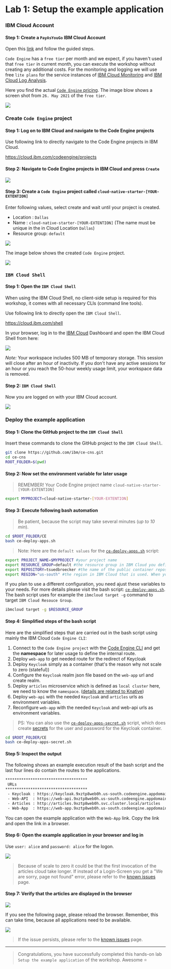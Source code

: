 # Lab 1: Setup the example application

### IBM Cloud Account

#### Step 1: Create a `PayAsYouGo` IBM Cloud Account

Open this [link](https://ibm.biz/BdfXAn) and follow the guided steps.

`Code Engine` has a `free tier` per month and we expect, if you haven't used that `free tier` in current month, you can execute the workshop without creating any additional costs. For the monitoring and logging we will use free `lite plans` for the service instances of [IBM Cloud Monitoring](https://cloud.ibm.com/docs/monitoring?topic=monitoring-getting-started#getting-started) and 
 [IBM Cloud Log Analysis](https://cloud.ibm.com/docs/log-analysis?topic=log-analysis-getting-started#getting-started).

Here you find the actual [`Code Engine` pricing](https://www.ibm.com/cloud/code-engine/pricing).
The image blow shows a screen shot from `26. May 2021` of the `free tier`.

![](images/cns-ce-pricing-20210526.png)

### Create `Code Engine` project

#### Step 1: Log on to IBM Cloud and navigate to the Code Engine projects

Use following link to directly navigate to the Code Engine projects in IBM Cloud.

<https://cloud.ibm.com/codeengine/projects>

#### Step 2: Navigate to Code Engine projects in IBM Cloud and press `Create`

![](images/cns-ce-create-project-01.png)

#### Step 3: Create a `Code Engine` project called `cloud-native-starter-[YOUR-EXTENTION]`

Enter following values, select create and wait until your project is created.

* Location      : `Dallas`
* Name          : `cloud-native-starter-[YOUR-EXTENTION]` (The name must be unique in the in Cloud Location `Dallas`)
* Resource group: `default`

![](images/cns-ce-create-project.png)

The image below shows the created `Code Engine` project.

![](images/cns-ce-create-project-02.png)

### `IBM Cloud Shell`

#### Step 1: Open the `IBM Cloud Shell`

When using the IBM Cloud Shell, no client-side setup is required for this workshop, it comes with all necessary CLIs (command line tools).

Use following link to directly open the `IBM Cloud Shell`.

<https://cloud.ibm.com/shell>

In your browser, log in to the [IBM Cloud](https://cloud.ibm.com) Dashboard and open the IBM Cloud Shell from here:

![](images/cns-ce-cloud-shell-01.png)

_Note:_ Your workspace includes 500 MB of temporary storage. This session will close after an hour of inactivity. If you don't have any active sessions for an hour or you reach the 50-hour weekly usage limit, your workspace data is removed.

#### Step 2: `IBM Cloud Shell`

Now you are logged on with your IBM Cloud account.

![](images/cns-ce-cloud-shell-02.png)

### Deploy the example application

#### Step 1: Clone the GitHub project to the `IBM Cloud Shell`

Insert these commands to clone the GitHub project to the `IBM Cloud Shell`.

```sh
git clone https://github.com/ibm/ce-cns.git
cd ce-cns
ROOT_FOLDER=$(pwd)
```

#### Step 2: Now set the environment variable for later usage

> REMEMBER! Your Code Engine project name `cloud-native-starter-[YOUR-EXTENTION]`

```sh
export MYPROJECT=cloud-native-starter-[YOUR-EXTENTION]
```

#### Step 3: Execute following bash automation

> Be patient, because the script may take several minutes (_up to 10 min_).

```sh
cd $ROOT_FOLDER/CE
bash ce-deploy-apps.sh
```

> Note: Here are the `default values` for the  [`ce-deploy-apps.sh`](https://github.com/IBM/ce-cns/blob/master/CE/ce-deploy-apps.sh) script:

```sh
export PROJECT_NAME=$MYPROJECT #your project name
export RESOURCE_GROUP=default #the resource group in IBM Cloud you defined during the creation of the project
export REPOSITORY=tsuedbroecker #the name of the public container repository on Quay
export REGION="us-south" #the region in IBM Cloud that is used. When you choose Dallas as location during the creation of the project the region is "us-south"
```

If you plan to use a different configuration, you need ajust these variables to your needs. For more details please visit the bash script: [`ce-deploy-apps.sh`](https://github.com/IBM/ce-cns/blob/master/CE/ce-deploy-apps.sh). The bash script uses for example the `ibmcloud target -g` command to target `IBM Cloud Resouce Group`.

```sh
ibmcloud target -g $RESOURCE_GROUP
```

#### Step 4: Simplified steps of the bash script

Here are the simplified steps that are carried out in the bash script using mainly the IBM Cloud `Code Engine CLI`:

1. Connect to the `Code Engine project` with the  [Code Engine CLI](https://cloud.ibm.com/docs/codeengine?topic=codeengine-cli) and get the **namespace** for later usage to define the internal route.
2. Deploy `web-app` to get needed route for the redirect of Keycloak 
3. Deploy `Keycloak` simply as a container (that's the reason why not scale to zero (stateful)) 
4. Configure the `Keycloak` realm json file based on the `web-app` url and create realm.
5. Deploy `articles` microservice which is defined as `local cluster` here, we need to know the `namespace`. ([details are related to Knative](https://github.com/knative/serving/issues/7450))
6. Deploy `web-api` with the needed `Keycloak` and `articles` urls as environment variables.
7. Reconfigure `web-app` with the needed `Keycloak` and web-api urls as environment variables.

> PS: You can also use the [`ce-deploy-apps-secret.sh`](https://github.com/IBM/ce-cns/blob/master/CE/ce-deploy-apps-secret.sh) script, which does create [secrets](https://cloud.ibm.com/docs/codeengine?topic=codeengine-configmap-secret) for the user and password for the Keycloak container.

```sh
cd $ROOT_FOLDER/CE
bash ce-deploy-apps-secret.sh
```

#### Step 5: Inspect the output

The following shows an example execution result of the bash script and the last four lines do contain the routes to the applications.

```sh
************************************
 URLs
************************************
 - Keycloak : https://keycloak.9xztp8web0h.us-south.codeengine.appdomain.cloud/auth/admin/master/console/#/realms/quarkus
 - Web-API  : https://web-api.9xztp8web0h.us-south.codeengine.appdomain.cloud
 - Articles : http://articles.9xztp8web0h.svc.cluster.local/articles
 - Web-App  : https://web-app.9xztp8web0h.us-south.codeengine.appdomain.cloud
```

You can open the example application with the `Web-App` link. Copy the link and open the link in a browser.

#### Step 6: Open the example application in your browser and log in

Use `user: alice` and `password: alice` for the logon.

![](images/cns-ce-example-application-02.png)

> Because of scale to zero it could be that the first invocation of the articles cloud take longer. If instead of a Login-Screen you get a "We are sorry, page not found" error, please refer to the [known issues](https://ibm.github.io/ce-cns/known-issues/) page.

#### Step 7: Verify that the articles are displayed in the browser

![](images/cns-ce-example-application-04.png)

If you see the following page, please reload the browser. Remember, this can take time, because all applications need to be available. 

![](images/cns-ce-example-application-03.png)
 
> If the issue persists, please refer to the [known issues](https://ibm.github.io/ce-cns/known-issues/) page.

---

> Congratulations, you have successfully completed this hands-on lab `Setup the example application` of the workshop. Awesome :star:
